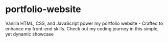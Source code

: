 # portfolio-website
Vanilla HTML, CSS, and JavaScript power my portfolio website - Crafted to enhance my front-end skills. Check out my coding journey in this simple, yet dynamic showcase
